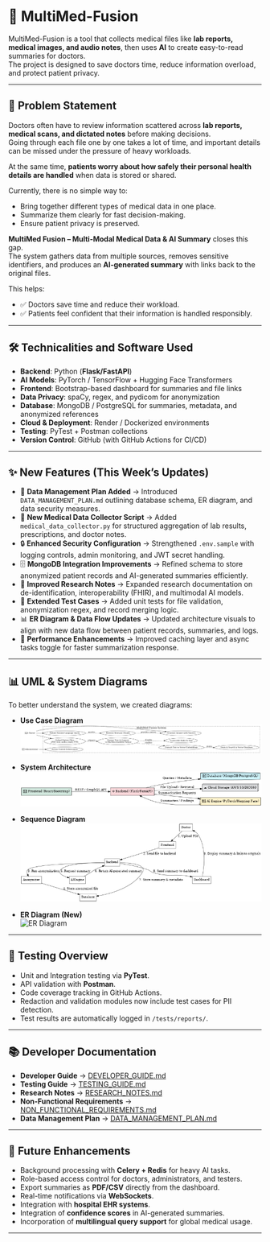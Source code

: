 # 🏥 MultiMed-Fusion

MultiMed-Fusion is a tool that collects medical files like **lab reports, medical images, and audio notes**, then uses **AI** to create easy-to-read summaries for doctors.  
The project is designed to save doctors time, reduce information overload, and protect patient privacy.

---

## 📌 Problem Statement

Doctors often have to review information scattered across **lab reports, medical scans, and dictated notes** before making decisions.  
Going through each file one by one takes a lot of time, and important details can be missed under the pressure of heavy workloads.  

At the same time, **patients worry about how safely their personal health details are handled** when data is stored or shared.

Currently, there is no simple way to:  
- Bring together different types of medical data in one place.  
- Summarize them clearly for fast decision-making.  
- Ensure patient privacy is preserved.  

**MultiMed Fusion – Multi-Modal Medical Data & AI Summary** closes this gap.  
The system gathers data from multiple sources, removes sensitive identifiers, and produces an **AI-generated summary** with links back to the original files.  

This helps:  
- ✅ Doctors save time and reduce their workload.  
- ✅ Patients feel confident that their information is handled responsibly.  

---

## 🛠️ Technicalities and Software Used

- **Backend**: Python (**Flask/FastAPI**)  
- **AI Models**: PyTorch / TensorFlow + Hugging Face Transformers  
- **Frontend**: Bootstrap-based dashboard for summaries and file links  
- **Data Privacy**: spaCy, regex, and pydicom for anonymization  
- **Database**: MongoDB / PostgreSQL for summaries, metadata, and anonymized references  
- **Cloud & Deployment**: Render / Dockerized environments  
- **Testing**: PyTest + Postman collections  
- **Version Control**: GitHub (with GitHub Actions for CI/CD)  

---

## ✨ New Features (This Week’s Updates)

- 🧩 **Data Management Plan Added** → Introduced `DATA_MANAGEMENT_PLAN.md` outlining database schema, ER diagram, and data security measures.  
- 🧮 **New Medical Data Collector Script** → Added `medical_data_collector.py` for structured aggregation of lab results, prescriptions, and doctor notes.  
- 🔒 **Enhanced Security Configuration** → Strengthened `.env.sample` with logging controls, admin monitoring, and JWT secret handling.  
- 🗄️ **MongoDB Integration Improvements** → Refined schema to store anonymized patient records and AI-generated summaries efficiently.  
- 🧾 **Improved Research Notes** → Expanded research documentation on de-identification, interoperability (FHIR), and multimodal AI models.  
- 🧪 **Extended Test Cases** → Added unit tests for file validation, anonymization regex, and record merging logic.  
- 📊 **ER Diagram & Data Flow Updates** → Updated architecture visuals to align with new data flow between patient records, summaries, and logs.  
- 🧰 **Performance Enhancements** → Improved caching layer and async tasks toggle for faster summarization response.  

---

## 📊 UML & System Diagrams

To better understand the system, we created diagrams:

- **Use Case Diagram**  
  ![Use Case Diagram](https://github.com/vipul0999/MultiMed-Fusion/blob/main/Images/updated_use_case_diagram_clear.png)

- **System Architecture**  
  ![System Architecture](https://github.com/vipul0999/MultiMed-Fusion/blob/main/Images/system_architecture.png)

- **Sequence Diagram**  
  ![Sequence Diagram](https://github.com/vipul0999/MultiMed-Fusion/blob/main/Images/sequence_diagram.png)

- **ER Diagram (New)**  
  ![ER Diagram](https://github.com/vipul0999/MultiMed-Fusion/blob/main/Images/er_diagram.png)

---

## 🧪 Testing Overview

- Unit and Integration testing via **PyTest**.  
- API validation with **Postman**.  
- Code coverage tracking in GitHub Actions.  
- Redaction and validation modules now include test cases for PII detection.  
- Test results are automatically logged in `/tests/reports/`.  

---

## 📚 Developer Documentation

- **Developer Guide** → [DEVELOPER_GUIDE.md](https://github.com/vipul0999/MultiMed-Fusion/wiki/Developer-Guide)  
- **Testing Guide** → [TESTING_GUIDE.md](https://github.com/vipul0999/MultiMed-Fusion/wiki/Testing-Guide)  
- **Research Notes** → [RESEARCH_NOTES.md](https://github.com/vipul0999/MultiMed-Fusion/wiki/Research-Notes)  
- **Non-Functional Requirements** → [NON_FUNCTIONAL_REQUIREMENTS.md](https://github.com/vipul0999/MultiMed-Fusion/wiki/Non-Functional-Requirements)  
- **Data Management Plan** → [DATA_MANAGEMENT_PLAN.md](https://github.com/vipul0999/MultiMed-Fusion/wiki/Data-Management-Plan)  

---

## 📌 Future Enhancements

- Background processing with **Celery + Redis** for heavy AI tasks.  
- Role-based access control for doctors, administrators, and testers.  
- Export summaries as **PDF/CSV** directly from the dashboard.  
- Real-time notifications via **WebSockets**.  
- Integration with **hospital EHR systems**.  
- Integration of **confidence scores** in AI-generated summaries.  
- Incorporation of **multilingual query support** for global medical usage.  

---
